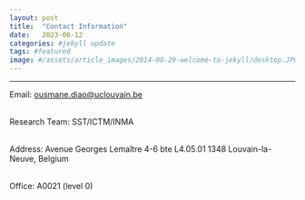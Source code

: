 ```yaml
---
layout: post
title:  "Contact Information"
date:   2023-06-12 
categories: #jekyll update
tags: #featured
image: #/assets/article_images/2014-08-29-welcome-to-jekyll/desktop.JPG
---
```


---
Email: ousmane.diao@uclouvain.be

<br>Research Team: SST/ICTM/INMA

<br>Address: Avenue Georges Lemaître 4-6 bte L4.05.01 1348 Louvain-la-Neuve, Belgium

<br>Office: A0021 (level 0)





